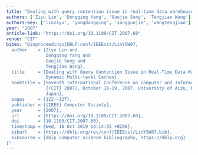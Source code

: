 ```yaml
---
title: "Dealing with query contention issue in real-time data warehouses by dynamic multi-level caches"
authors: ['Ziyu Lin', 'Dongqing Yang', 'Guojie Song', 'Tengjiao Wang']
authors-key: ['linziyu', 'yangdongqing', 'songguojie', 'wangtengjiao']
year: "2007"
article-link: "https://doi.org/10.1109/CIT.2007.60"
venue: "CIT"
bibex: "@inproceedings{DBLP:conf/IEEEcit/LinYSW07,
  author    = {Ziyu Lin and
               Dongqing Yang and
               Guojie Song and
               Tengjiao Wang},
  title     = {Dealing with Query Contention Issue in Real-Time Data Warehouses by
               Dynamic Multi-level Caches},
  booktitle = {Seventh International Conference on Computer and Information Technology
               {(CIT} 2007), October 16-19, 2007, University of Aizu, Fukushima,
               Japan},
  pages     = {122--127},
  publisher = {{IEEE} Computer Society},
  year      = {2007},
  url       = {https://doi.org/10.1109/CIT.2007.60},
  doi       = {10.1109/CIT.2007.60},
  timestamp = {Wed, 16 Oct 2019 14:14:55 +0200},
  biburl    = {https://dblp.org/rec/conf/IEEEcit/LinYSW07.bib},
  bibsource = {dblp computer science bibliography, https://dblp.org}
}"
---
```

